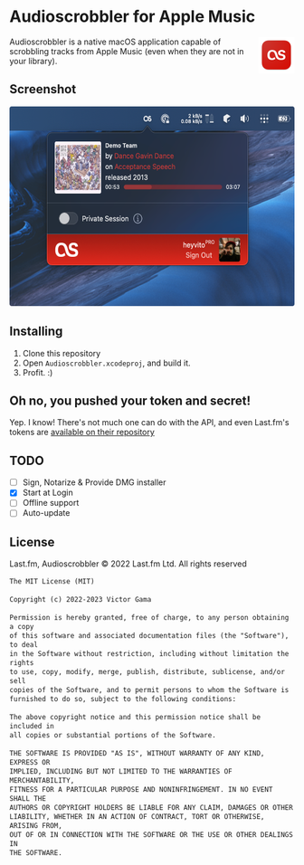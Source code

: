 # Audioscrobbler for Apple Music

<img src="imgs/icon.png" height="64" align="right">

Audioscrobbler is a native macOS application capable of scrobbling tracks from Apple Music (even when
they are not in your library).

## Screenshot

<img src="imgs/as-screenshot.png" height="353" />

## Installing

1. Clone this repository
2. Open `Audioscrobbler.xcodeproj`, and build it.
3. Profit. :)

## Oh no, you pushed your token and secret!

Yep. I know! There's not much one can do with the API, and even Last.fm's tokens are [available
on their repository](https://github.com/lastfm/lastfm-desktop/blob/9ae84cf4ab204a92e6953abe14026df70c140519/lib/unicorn/UnicornCoreApplication.cpp#L58)

## TODO

- [ ] Sign, Notarize & Provide DMG installer
- [x] Start at Login
- [ ] Offline support
- [ ] Auto-update

## License

Last.fm, Audioscrobbler © 2022 Last.fm Ltd. All rights reserved

```
The MIT License (MIT)

Copyright (c) 2022-2023 Victor Gama

Permission is hereby granted, free of charge, to any person obtaining a copy
of this software and associated documentation files (the "Software"), to deal
in the Software without restriction, including without limitation the rights
to use, copy, modify, merge, publish, distribute, sublicense, and/or sell
copies of the Software, and to permit persons to whom the Software is
furnished to do so, subject to the following conditions:

The above copyright notice and this permission notice shall be included in
all copies or substantial portions of the Software.

THE SOFTWARE IS PROVIDED "AS IS", WITHOUT WARRANTY OF ANY KIND, EXPRESS OR
IMPLIED, INCLUDING BUT NOT LIMITED TO THE WARRANTIES OF MERCHANTABILITY,
FITNESS FOR A PARTICULAR PURPOSE AND NONINFRINGEMENT. IN NO EVENT SHALL THE
AUTHORS OR COPYRIGHT HOLDERS BE LIABLE FOR ANY CLAIM, DAMAGES OR OTHER
LIABILITY, WHETHER IN AN ACTION OF CONTRACT, TORT OR OTHERWISE, ARISING FROM,
OUT OF OR IN CONNECTION WITH THE SOFTWARE OR THE USE OR OTHER DEALINGS IN
THE SOFTWARE.
```
